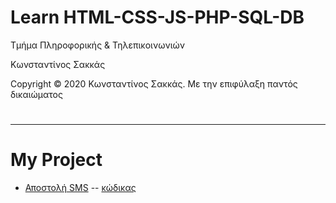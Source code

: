 <html>
<body>
<h1> Learn HTML-CSS-JS-PHP-SQL-DB</h1>
<p> Τμήμα Πληροφορικής & Τηλεπικοινωνιών </p>
<p> Κωνσταντίνος Σακκάς</p>
<p>Copyright © 2020 Κωνσταντίνος Σακκάς. Με την επιφύλαξη παντός δικαιώματος</p>
  <h1></h1>
<hr>

<h1>My Project</h1>

<ul>
<li><a href="./send_sms.html" target="_blank">Αποστολή SMS</a> -- <a href="https://github.com/ksakkas/Learn-Create-Site/tree/master/Project/send_sms.html">κώδικας </a></li>

</ul>
</body>
</html>